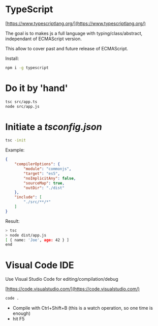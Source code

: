 # TypeScript

[https://www.typescriptlang.org/](https://www.typescriptlang.org/)

The goal is to makes js a full language with typing/class/abstract, independant of ECMAScript version.

This allow to cover past and future release of ECMAScript.

Install:
```sh
npm i -g typescript
```

# Do it by 'hand'

```sh
tsc src/app.ts
node src/app.js
```

# Initiate a *tsconfig.json*

```sh
tsc -init
```

Example:
```json
{
    "compilerOptions": {
        "module": "commonjs",
        "target": "es5",
        "noImplicitAny": false,
        "sourceMap": true,
        "outDir": "./dist"
    },
    "include": [
        "./src/**/*"
    ]
}
```

Result:
```sh
> tsc
> node dist/app.js
[ { name: 'Joe', age: 42 } ]
end
```

# Visual Code IDE
Use Visual Studio Code for editing/compilation/debug

[https://code.visualstudio.com/](https://code.visualstudio.com/)

```sh
code .
```

- Compile with Ctrl+Shift+B (this is a watch operation, so one time is enough)
- hit F5

